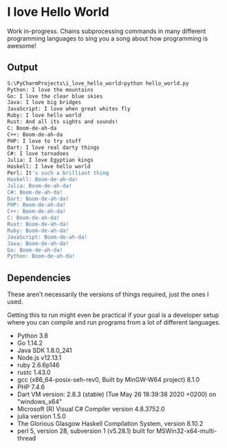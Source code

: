 # I love Hello World

Work in-progress. Chains subprocessing commands in many different programming languages
to sing you a song about how programming is awesome!

## Output
```bash
S:\PyCharmProjects\i_love_hello_world>python hello_world.py
Python: I love the mountains
Go: I love the clear blue skies
Java: I love big bridges
JavaScript: I love when great whites fly
Ruby: I love hello world
Rust: And all its sights and sounds!
C: Boom-de-ah-da
C++: Boom-de-ah-da
PHP: I love to try stuff
Dart: I love real darty things
C#: I love tornadoes
Julia: I love Egyptian kings
Haskell: I love hello world
Perl: It's such a brilliant thing
Haskell: Boom-de-ah-da!
Julia: Boom-de-ah-da!
C#: Boom-de-ah-da!
Dart: Boom-de-ah-da!
PHP: Boom-de-ah-da!
C++: Boom-de-ah-da!
C: Boom-de-ah-da!
Rust: Boom-de-ah-da!
Ruby: Boom-de-ah-da!
JavaScript: Boom-de-ah-da!
Java: Boom-de-ah-da!
Go: Boom-de-ah-da!
Python: Boom-de-ah-da!

```

## Dependencies
These aren't necessarily the versions of things required, just the ones I used.

Getting this to run might even be practical if your goal is a developer setup where
you can compile and run programs from a lot of different languages.

- Python 3.8
- Go 1.14.2
- Java SDK 1.8.0_241
- Node.js v12.13.1
- ruby 2.6.6p146
- rustc 1.43.0
- gcc (x86_64-posix-seh-rev0, Built by MinGW-W64 project) 8.1.0
- PHP 7.4.6
- Dart VM version: 2.8.3 (stable) (Tue May 26 18:39:38 2020 +0200) on "windows_x64"
- Microsoft (R) Visual C# Compiler version 4.8.3752.0
- julia version 1.5.0
- The Glorious Glasgow Haskell Compilation System, version 8.10.2
- perl 5, version 28, subversion 1 (v5.28.1) built for MSWin32-x64-multi-thread

